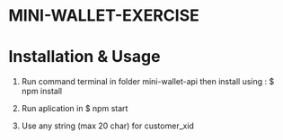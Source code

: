 MINI-WALLET-EXERCISE
====================

# Installation & Usage

1. Run command terminal in folder mini-wallet-api then install using :
    $ npm install

2. Run aplication in 
    $ npm start

3. Use any string (max 20 char) for customer_xid